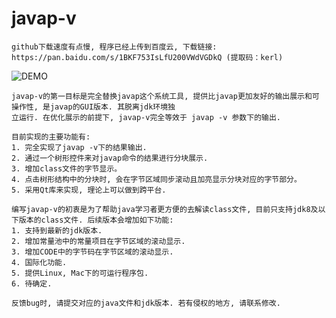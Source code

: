 # javap-v
    github下载速度有点慢, 程序已经上传到百度云, 下载链接: https://pan.baidu.com/s/1BKF753IsLfU200VWdVGDkQ (提取码：kerl)  
    
![DEMO](https://s1.ax1x.com/2020/04/25/J6PHot.png)

    javap-v的第一目标是完全替换javap这个系统工具, 提供比javap更加友好的输出展示和可操作性, 是javap的GUI版本. 其脱离jdk环境独  
    立运行. 在优化展示的前提下, javap-v完全等效于 javap -v 参数下的输出. 

    目前实现的主要功能有:
    1. 完全实现了javap -v下的结果输出.
    2. 通过一个树形控件来对javap命令的结果进行分块展示.
    3. 增加class文件的字节显示。
    4. 点击树形结构中的分块时, 会在字节区域同步滚动且加亮显示分块对应的字节部分。
    5. 采用Qt库来实现, 理论上可以做到跨平台.
    
    编写javap-v的初衷是为了帮助java学习者更方便的去解读class文件, 目前只支持jdk8及以下版本的class文件. 后续版本会增加如下功能:  
    1. 支持到最新的jdk版本.
    2. 增加常量池中的常量项目在字节区域的滚动显示.  
    3. 增加CODE中的字节码在字节区域的滚动显示.
    4. 国际化功能.
    5. 提供Linux, Mac下的可运行程序包.
    6. 待确定.
    
    反馈bug时, 请提交对应的java文件和jdk版本. 若有侵权的地方, 请联系修改.

    
